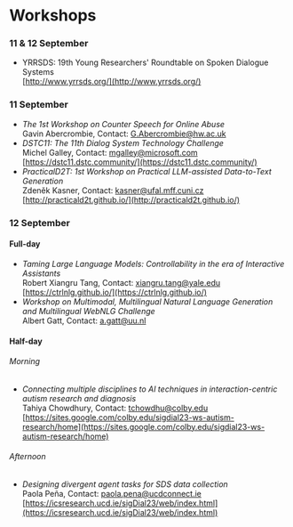 # Workshops

### 11 & 12 September
- YRRSDS: 19th Young Researchers' Roundtable on Spoken Dialogue Systems  
[http://www.yrrsds.org/](http://www.yrrsds.org/)

### 11 September
- *The 1st Workshop on Counter Speech for Online Abuse*  
Gavin Abercrombie, Contact: <G.Abercrombie@hw.ac.uk>
- *DSTC11: The 11th Dialog System Technology Challenge*  
Michel Galley, Contact: <mgalley@microsoft.com>  
[https://dstc11.dstc.community/](https://dstc11.dstc.community/)
- *PracticalD2T: 1st Workshop on Practical LLM-assisted Data-to-Text Generation*  
Zdeněk Kasner, Contact: <kasner@ufal.mff.cuni.cz>  
[http://practicald2t.github.io/](http://practicald2t.github.io/)

### 12 September

#### Full-day
- *Taming Large Language Models: Controllability in the era of Interactive Assistants*  
Robert Xiangru Tang, Contact: <xiangru.tang@yale.edu>  
[https://ctrlnlg.github.io/](https://ctrlnlg.github.io/)
- *Workshop on Multimodal, Multilingual Natural Language Generation and Multilingual WebNLG Challenge*  
Albert Gatt, Contact: <a.gatt@uu.nl>

#### Half-day
###### Morning
- *Connecting multiple disciplines to AI techniques in interaction-centric autism research and diagnosis*  
Tahiya Chowdhury, Contact: <tchowdhu@colby.edu>  
[https://sites.google.com/colby.edu/sigdial23-ws-autism-research/home](https://sites.google.com/colby.edu/sigdial23-ws-autism-research/home)

###### Afternoon
- *Designing divergent agent tasks for SDS data collection*  
Paola Peña, Contact: <paola.pena@ucdconnect.ie>  
[https://icsresearch.ucd.ie/sigDial23/web/index.html](https://icsresearch.ucd.ie/sigDial23/web/index.html)
